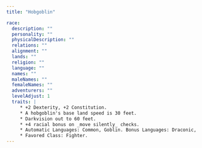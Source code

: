 ```yaml
---
title: "Hobgoblin"

race:
  description: ""
  personality: ""
  physicalDescription: ""
  relations: ""
  alignment: ""
  lands: ""
  religion: ""
  language: ""
  names: ""
  maleNames: ""
  femaleNames: ""
  adventurers: ""
  levelAdjust: 1
  traits: |
     * +2 Dexterity, +2 Constitution.
     * A hobgoblin's base land speed is 30 feet.
     * Darkvision out to 60 feet.
     * +4 racial bonus on _move silently_ checks.
     * Automatic Languages: Common, Goblin. Bonus Languages: Draconic, Dwarven, Infernal, Giant, Orc.
     * Favored Class: Fighter.
---
```

